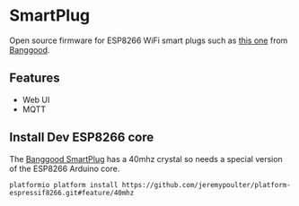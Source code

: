 # SmartPlug
Open source firmware for ESP8266 WiFi smart plugs such as [this one](http://www.banggood.com/Smart-Home-WiFi-Socket-Switch-UK-Plug-Wireless-Timer-Remote-Control-p-1022471.html?p=7U30132019453201507N) from [Banggood](https://www.banggood.com/?p=7U30132019453201507N).

## Features

* Web UI
* MQTT

## Install Dev ESP8266 core

The [Banggood SmartPlug](http://www.banggood.com/Smart-Home-WiFi-Socket-Switch-UK-Plug-Wireless-Timer-Remote-Control-p-1022471.html?p=7U30132019453201507N) has a 40mhz crystal so needs a special version of the ESP8266 Arduino core.

```
platformio platform install https://github.com/jeremypoulter/platform-espressif8266.git#feature/40mhz
```
